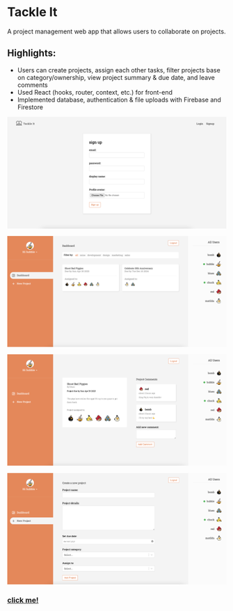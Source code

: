 # Tackle It
A project management web app that allows users to collaborate on projects. 

## Highlights:
- Users can create projects, assign each other tasks, filter projects base on category/ownership, view project summary & due date, and leave comments 
- Used React (hooks, router, context, etc.) for front-end
- Implemented database, authentication & file uploads with Firebase and Firestore

![](./snapshots/sign-up.png)

![](./snapshots/dashboard.png)

![](./snapshots/project-summary.png)

![](./snapshots/create.png)

### <a href="https://tackle-it-7.web.app/">click me!</a>